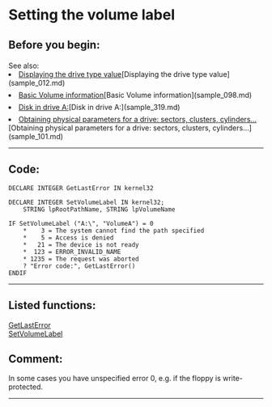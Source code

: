 
# Setting the volume label

## Before you begin:
<DIV style="padding-top: 3px;">See also:</DIV>  
<LI style="padding-bottom: 7px;"><a href="?example=12">Displaying the drive type value</a>[Displaying the drive type value](sample_012.md)  
<LI style="padding-bottom: 7px;"><a href="?example=98">Basic Volume information</a>[Basic Volume information](sample_098.md)  
<LI style="padding-bottom: 7px;"><a href="?example=319">Disk in drive A:</a>[Disk in drive A:](sample_319.md)  
<LI style="padding-bottom: 7px;"><a href="?example=101">Obtaining physical parameters for a drive: sectors, clusters, cylinders...</a>[Obtaining physical parameters for a drive: sectors, clusters, cylinders...](sample_101.md)  
  
***  


## Code:
```foxpro  
DECLARE INTEGER GetLastError IN kernel32

DECLARE INTEGER SetVolumeLabel IN kernel32;
	STRING lpRootPathName, STRING lpVolumeName

IF SetVolumeLabel ("A:\", "VolumeA") = 0
	*    3 = The system cannot find the path specified
	*    5 = Access is denied
	*   21 = The device is not ready
	*  123 = ERROR_INVALID_NAME
	* 1235 = The request was aborted
	? "Error code:", GetLastError()
ENDIF  
```  
***  


## Listed functions:
[GetLastError](../libraries/kernel32/GetLastError.md)  
[SetVolumeLabel](../libraries/kernel32/SetVolumeLabel.md)  

## Comment:
In some cases you have unspecified error 0, e.g. if the floppy is write-protected.  
  
***  

